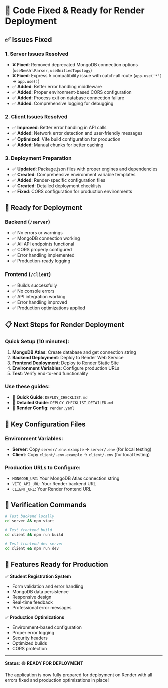 # 🎉 Code Fixed & Ready for Render Deployment

## ✅ Issues Fixed

### 1. **Server Issues Resolved**
- ❌ **Fixed**: Removed deprecated MongoDB connection options (`useNewUrlParser`, `useUnifiedTopology`)
- ❌ **Fixed**: Express 5 compatibility issue with catch-all route (`app.use('*')` → `app.use()`)
- ✅ **Added**: Better error handling middleware
- ✅ **Added**: Proper environment-based CORS configuration
- ✅ **Added**: Process exit on database connection failure
- ✅ **Added**: Comprehensive logging for debugging

### 2. **Client Issues Resolved**
- ✅ **Improved**: Better error handling in API calls
- ✅ **Added**: Network error detection and user-friendly messages
- ✅ **Optimized**: Vite build configuration for production
- ✅ **Added**: Manual chunks for better caching

### 3. **Deployment Preparation**
- ✅ **Updated**: Package.json files with proper engines and dependencies
- ✅ **Created**: Comprehensive environment variable templates
- ✅ **Added**: Render-specific configuration files
- ✅ **Created**: Detailed deployment checklists
- ✅ **Fixed**: CORS configuration for production environments

## 🚀 Ready for Deployment

### Backend (`/server`)
- ✅ No errors or warnings
- ✅ MongoDB connection working
- ✅ All API endpoints functional
- ✅ CORS properly configured
- ✅ Error handling implemented
- ✅ Production-ready logging

### Frontend (`/client`)
- ✅ Builds successfully
- ✅ No console errors
- ✅ API integration working
- ✅ Error handling improved
- ✅ Production optimizations applied

## 📋 Next Steps for Render Deployment

### Quick Setup (10 minutes):
1. **MongoDB Atlas**: Create database and get connection string
2. **Backend Deployment**: Deploy to Render Web Service
3. **Frontend Deployment**: Deploy to Render Static Site
4. **Environment Variables**: Configure production URLs
5. **Test**: Verify end-to-end functionality

### Use these guides:
- 📖 **Quick Guide**: `DEPLOY_CHECKLIST.md`
- 📖 **Detailed Guide**: `DEPLOY_CHECKLIST_DETAILED.md`
- 📖 **Render Config**: `render.yaml`

## 🔧 Key Configuration Files

### Environment Variables:
- **Server**: Copy `server/.env.example` → `server/.env` (for local testing)
- **Client**: Copy `client/.env.example` → `client/.env` (for local testing)

### Production URLs to Configure:
- `MONGODB_URI`: Your MongoDB Atlas connection string
- `VITE_API_URL`: Your Render backend URL
- `CLIENT_URL`: Your Render frontend URL

## 🎯 Verification Commands

```bash
# Test backend locally
cd server && npm start

# Test frontend build
cd client && npm run build

# Test frontend dev server
cd client && npm run dev
```

## 🌟 Features Ready for Production

✅ **Student Registration System**
- Form validation and error handling
- MongoDB data persistence
- Responsive design
- Real-time feedback
- Professional error messages

✅ **Production Optimizations**
- Environment-based configuration
- Proper error logging
- Security headers
- Optimized builds
- CORS protection

---

**Status**: 🟢 **READY FOR DEPLOYMENT** 

The application is now fully prepared for deployment on Render with all errors fixed and production optimizations in place!